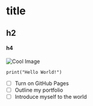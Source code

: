 # title
## h2
#### h4

![Cool Image](https://images.unsplash.com/photo-1682687218147-9806132dc697?q=80&w=1075&auto=format&fit=crop&ixlib=rb-4.0.3&ixid=M3wxMjA3fDF8MHxwaG90by1wYWdlfHx8fGVufDB8fHx8fA%3D%3D)

```
print("Hello World!")
```

- [ ] Turn on GitHub Pages
- [ ] Outline my portfolio
- [ ] Introduce myself to the world
